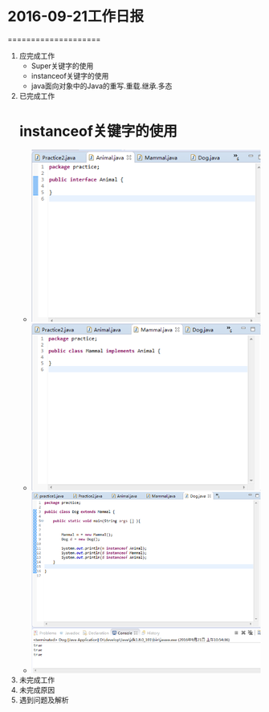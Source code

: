 # 2016-09-21工作日报
====================

1. 应完成工作
      * Super关键字的使用
      * instanceof关键字的使用
      * java面向对象中的Java的重写.重载.继承.多态
2. 已完成工作
      # instanceof关键字的使用
      * ![001](image/Animal.png)
      * ![002](image/Mammal.png)
      * ![003](image/Dog.png)
3. 未完成工作
4. 未完成原因
5. 遇到问题及解析
